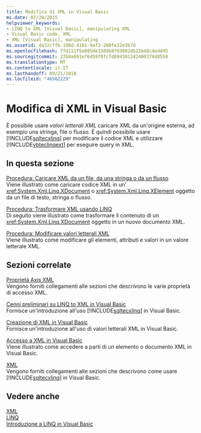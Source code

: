 ```yaml
---
title: Modifica di XML in Visual Basic
ms.date: 07/20/2015
helpviewer_keywords:
- LINQ to XML [Visual Basic], manipulating XML
- Visual Basic code, XML
- XML [Visual Basic], manipulating
ms.assetid: da32cffb-198d-41b1-9af3-260fe32e3b7d
ms.openlocfilehash: 7fd111f5e885de3389b8f93002db22b48c4edd45
ms.sourcegitcommit: 2350a091ef6459f0fcfd894301242400374d8558
ms.translationtype: MT
ms.contentlocale: it-IT
ms.lasthandoff: 09/21/2018
ms.locfileid: "46562229"
---
```

# <a name="manipulating-xml-in-visual-basic"></a>Modifica di XML in Visual Basic
È possibile usare *valori letterali XML* caricare XML da un'origine esterna, ad esempio una stringa, file o flusso. È quindi possibile usare [!INCLUDE[sqltecxlinq](~/includes/sqltecxlinq-md.md)] per modificare il codice XML e utilizzare [!INCLUDE[vbteclinqext](~/includes/vbteclinqext-md.md)] per eseguire query in XML.  
  
## <a name="in-this-section"></a>In questa sezione  
 [Procedura: Caricare XML da un file, da una stringa o da un flusso](../../../../visual-basic/programming-guide/language-features/xml/how-to-load-xml-from-a-file-string-or-stream.md)  
 Viene illustrato come caricare codice XML in un' <xref:System.Xml.Linq.XDocument> o <xref:System.Xml.Linq.XElement> oggetto da un file di testo, stringa o flusso.  
  
 [Procedura: Trasformare XML usando LINQ](../../../../visual-basic/programming-guide/language-features/xml/how-to-transform-xml-by-using-linq.md)  
 Di seguito viene illustrato come trasformare il contenuto di un <xref:System.Xml.Linq.XDocument> oggetto in un nuovo documento XML.  
  
 [Procedura: Modificare valori letterali XML](../../../../visual-basic/programming-guide/language-features/xml/how-to-modify-xml-literals.md)  
 Viene illustrato come modificare gli elementi, attributi e valori in un valore letterale XML.  
  
## <a name="related-sections"></a>Sezioni correlate  
 [Proprietà Axis XML](../../../../visual-basic/language-reference/xml-axis/index.md)  
 Vengono forniti collegamenti alle sezioni che descrivono le varie proprietà di accesso XML.  
  
 [Cenni preliminari su LINQ to XML in Visual Basic](../../../../visual-basic/programming-guide/language-features/xml/overview-of-linq-to-xml.md)  
 Fornisce un'introduzione all'uso [!INCLUDE[sqltecxlinq](~/includes/sqltecxlinq-md.md)] in Visual Basic.  
  
 [Creazione di XML in Visual Basic](../../../../visual-basic/programming-guide/language-features/xml/creating-xml.md)  
 Fornisce un'introduzione all'uso di valori letterali XML in Visual Basic.  
  
 [Accesso a XML in Visual Basic](../../../../visual-basic/programming-guide/language-features/xml/accessing-xml.md)  
 Viene illustrato come accedere a parti di un elemento o documento XML in Visual Basic.  
  
 [XML](../../../../visual-basic/programming-guide/language-features/xml/index.md)  
 Vengono forniti collegamenti alle sezioni che descrivono come usare [!INCLUDE[sqltecxlinq](~/includes/sqltecxlinq-md.md)] in Visual Basic.  
  
## <a name="see-also"></a>Vedere anche  
 [XML](../../../../visual-basic/programming-guide/language-features/xml/index.md)  
 [LINQ](../../../../visual-basic/programming-guide/language-features/linq/index.md)  
 [Introduzione a LINQ in Visual Basic](../../../../visual-basic/programming-guide/language-features/linq/introduction-to-linq.md)
